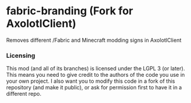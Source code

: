 # fabric-branding (Fork for AxolotlClient)

Removes different /Fabric and Minecraft modding signs in AxolotlClient

### Licensing
This mod (and all of its branches) is licensed under the LGPL 3 (or later). This means you need to give credit to the authors of the code you use in your own project.
I also want you to modify this code in a fork of this repository (and make it public), or ask for permission first to have it in a different repo.
